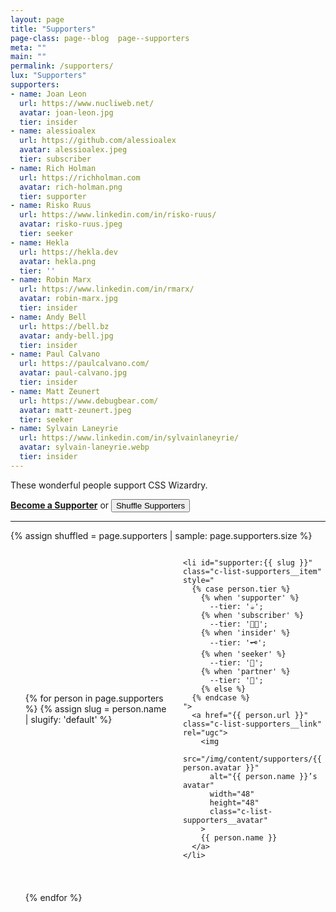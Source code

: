 ```yaml
---
layout: page
title: "Supporters"
page-class: page--blog  page--supporters
meta: ""
main: ""
permalink: /supporters/
lux: "Supporters"
supporters:
- name: Joan Leon
  url: https://www.nucliweb.net/
  avatar: joan-leon.jpg
  tier: insider
- name: alessioalex
  url: https://github.com/alessioalex
  avatar: alessioalex.jpeg
  tier: subscriber
- name: Rich Holman
  url: https://richholman.com
  avatar: rich-holman.png
  tier: supporter
- name: Risko Ruus
  url: https://www.linkedin.com/in/risko-ruus/
  avatar: risko-ruus.jpeg
  tier: seeker
- name: Hekla
  url: https://hekla.dev
  avatar: hekla.png
  tier: ''
- name: Robin Marx
  url: https://www.linkedin.com/in/rmarx/
  avatar: robin-marx.jpg
  tier: insider
- name: Andy Bell
  url: https://bell.bz
  avatar: andy-bell.jpg
  tier: insider
- name: Paul Calvano
  url: https://paulcalvano.com/
  avatar: paul-calvano.jpg
  tier: insider
- name: Matt Zeunert
  url: https://www.debugbear.com/
  avatar: matt-zeunert.jpeg
  tier: seeker
- name: Sylvain Laneyrie
  url: https://www.linkedin.com/in/sylvainlaneyrie/
  avatar: sylvain-laneyrie.webp
  tier: insider
---
```


<style>

  .c-list-supporters {
    list-style: none;
    margin-left: 0;
    display: grid;
    grid-template-columns: repeat(auto-fill, minmax(180px, 1fr));
    gap: 1.5rem;
    align-items: center;
  }

    .c-list-supporters__item {
      display: flex;
      align-items: center;
      width: 100%;
      position: relative;
    }

    .c-list-supporters__item:target {
      background-color: #ffc;
      outline: 0.75rem solid #ffc;
      scroll-margin-block-start: 1.5rem;
    }

      .c-list-supporters__item::before {
          content: var(--tier);
          position: absolute;
          top:  0;
          left: 0;
          transform: translate(-25%, -25%);
          font-size: 1.5rem;
          line-height: 1;
          width: 1em;
          background-color: #f9f9f9;
          border-radius: 100%;
      }

      .c-list-supporters__link {
        text-decoration: none;
        display: flex;
        align-items: center;
        width: 100%;
        gap: 0.75rem;
      }

        .c-list-supporters__avatar {
          border-radius: 50%;
          flex-shrink: 0;
          width:  4.5rem;
          height: 4.5rem;
          object-fit: cover;
        }

  </style>

These wonderful people support CSS Wizardry.

<a href="https://csswizardry.gumroad.com/l/subscribe" class="btn  btn--positive"><b>Become a Supporter</b></a>
or
<button class="btn  btn--small" id="jsRandomiseSupporters">Shuffle<span class="hide"> Supporters</span></button>

- - -

{% assign shuffled = page.supporters | sample: page.supporters.size %}
<ul id="jsSupportersList" class="c-list-supporters">

  {% for person in page.supporters %}
    {% assign slug = person.name | slugify: 'default' %}

    <li id="supporter:{{ slug }}" class="c-list-supporters__item" style="
      {% case person.tier %}
        {% when 'supporter' %}
          --tier: '☕️';
        {% when 'subscriber' %}
          --tier: '🧑‍💻';
        {% when 'insider' %}
          --tier: '🗝️';
        {% when 'seeker' %}
          --tier: '🔮';
        {% when 'partner' %}
          --tier: '🤝';
        {% else %}
      {% endcase %}
    ">
      <a href="{{ person.url }}" class="c-list-supporters__link" rel="ugc">
        <img
          src="/img/content/supporters/{{ person.avatar }}"
          alt="{{ person.name }}’s avatar"
          width="48"
          height="48"
          class="c-list-supporters__avatar"
        >
        {{ person.name }}
      </a>
    </li>
  {% endfor %}

</ul>

<script>
(() => {

  function randomiseSupporters() {
    const list = document.getElementById('jsSupportersList');
    const items = Array.from(list.children);

    for (let i = items.length - 1; i > 0; i--) {
      const j = Math.floor(Math.random() * (i + 1));
      [items[i], items[j]] = [items[j], items[i]];
    }

    items.forEach(item => list.appendChild(item));
  }

  randomiseSupporters();
  document.getElementById('jsRandomiseSupporters')
    .addEventListener('click', randomiseSupporters);

})();
</script>
